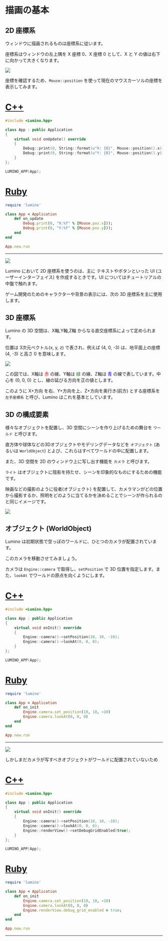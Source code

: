 描画の基本
==========

2D 座標系
----------

ウィンドウに描画されるものは座標系に従います。

座標系はウィンドウの左上隅を X 座標 0、X 座標 0 として、X と Y の値は右下に向かって大きくなります。

![](img/2-coordinate-1.png)

座標を確認するため、`Mouse::position` を使って現在のマウスカーソルの座標を表示してみます。

# [C++](#tab/lang-cpp)
```cpp
#include <Lumino.hpp>

class App : public Application
{
	virtual void onUpdate() override
	{
		Debug::print(0, String::format(u"X: {0}", Mouse::position().x));
		Debug::print(0, String::format(u"Y: {0}", Mouse::position().y));
	}
};

LUMINO_APP(App);
```
# [Ruby](#tab/lang-ruby)
```ruby
require 'lumino'

class App < Application
    def on_update
        Debug.print(0, "X:%f" % [Mouse.pos.x]));
        Debug.print(0, "Y:%f" % [Mouse.pos.y]));
    end
end

App.new.run
```
---

![](img/2-coordinate-2.gif)


Lumino において 2D 座標系を使うのは、主に テキストやボタンといった UI (ユーザーインターフェイス) を作成するときです。UI についてはチュートリアルの中盤で触れます。

ゲーム開発のためのキャラクターや背景の表示には、次の 3D 座標系を主に使用します。


3D 座標系
----------

Lumino の 3D 空間は、X軸,Y軸,Z軸 からなる直交座標系によって定められます。

位置は 3次元ベクトル(x, y, z) で表され、例えば (4, 0, -3) は、地平面上の座標 (4, -3) と高さ 0 を意味します。

![](img/3d-basic-1-2.png)

この図では、X軸は <span style="color:red">赤</span> の線、Y軸は <span style="color:green">緑</span> の線、Z軸は <span style="color:blue">青</span> の線で表しています。中心を (0, 0, 0) とし、線の延びる方向を正の値とします。

このように X+方向 を右、Y+方向を上、Z+方向を奥行き(前方) とする座標系を `左手座標系` と呼び、Lumino はこれを基本としています。


3D の構成要素
----------

様々なオブジェクトを配置し、3D 空間にシーンを作り上げるための舞台を `ワールド` と呼びます。

直方体や球体などの3Dオブジェクトやモデリングデータなどを `オブジェクト` (あるいは `WorldObject`) とよび、これらはすべてワールドの中に配置します。

また、3D 空間を 2D のウィンドウ上に写し出す機能を `カメラ` と呼びます。

`ライト` はオブジェクトに陰影を持たせ、シーンを印象的なものにするための機能です。

映画などの撮影のように役者(オブジェクト) を配置して、カメラマンがどの位置から撮影するか、照明をどのように当てるかを決めることでシーンが作られるのと同じイメージです。

![](img/graphics-basic-3.png)


オブジェクト (WorldObject)
----------










Lumino は初期状態で空っぽのワールドに、ひとつのカメラが配置されています。

このカメラを移動させてみましょう。

カメラは `Engine::camera` で取得し、`setPosition` で 3D 位置を指定します。また、`lookAt` でワールドの原点を向くようにします。

# [C++](#tab/lang-cpp)
```cpp
#include <Lumino.hpp>

class App : public Application
{
	virtual void onInit() override
	{
		Engine::camera()->setPosition(10, 10, -10);
		Engine::camera()->lookAt(0, 0, 0);
	}
};

LUMINO_APP(App);
```
# [Ruby](#tab/lang-ruby)
```ruby
require 'lumino'

class App < Application
    def on_init
		Engine.camera.set_position(10, 10, -10)
		Engine.camera.lookAt(0, 0, 0)
    end
end

App.new.run
```
---

![](img/basic-1.png)

しかしまだカメラが写すべきオブジェクトがワールドに配置されていないため




# [C++](#tab/lang-cpp)
```cpp
#include <Lumino.hpp>

class App : public Application
{
	virtual void onInit() override
	{
		Engine::camera()->setPosition(10, 10, -10);
		Engine::camera()->lookAt(0, 0, 0);
		Engine::renderView()->setDebugGridEnabled(true);
	}
};

LUMINO_APP(App);
```
# [Ruby](#tab/lang-ruby)
```ruby
require 'lumino'

class App < Application
    def on_init
		Engine.camera.set_position(10, 10, -10)
		Engine.camera.lookAt(0, 0, 0)
		Engine.renderView.debug_grid_enabled = true;
    end
end

App.new.run
```
---
